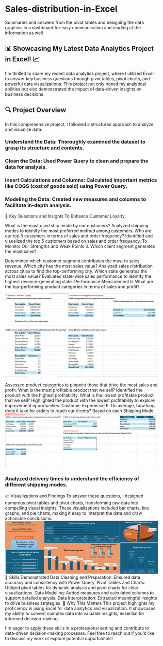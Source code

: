 # Sales-distribution-in-Excel
Summaries and answers from the pivot tables and designing the data graphics in a dashboard for easy communication and reading of the information as well

## **📊 Showcasing My Latest Data Analytics Project in Excel! 📈** 

I'm thrilled to share my recent data analytics project, where I utilized Excel to answer key business questions through pivot tables, pivot charts, and powerful data visualizations. This project not only honed my analytical abilities but also demonstrated the impact of data-driven insights on business decisions.

## 🔍 Project Overview
In this comprehensive project, I followed a structured approach to analyze and visualize data:

### **Understand the Data: Thoroughly examined the dataset to grasp its structure and contents.** ###
### **Clean the Data: Used Power Query to clean and prepare the data for analysis.** ###
### **Insert Calculations and Columns: Calculated important metrics like COGS (cost of goods sold) using Power Query.** ###
### **Modeling the Data: Created new measures and columns to facilitate in-depth analysis.** ###
🔧 Key Questions and Insights
To Enhance Customer Loyalty

What is the most used ship mode by our customers?
Analyzed shipping modes to identify the most preferred method among customers.
Who are our top 5 customers in terms of sales and order frequency?
Identified and visualized the top 5 customers based on sales and order frequency.
To Monitor Our Strengths and Weak Points
3. Which client segment generates the most sales?

Determined which customer segment contributes the most to sales revenue.
Which city has the most sales value?
Analyzed sales distribution across cities to find the top-performing city.
Which state generates the most sales value?
Evaluated state-wise sales performance to identify the highest revenue-generating state.
Performance Measurement
6. What are the top-performing product categories in terms of sales and profit?

![image alt](https://github.com/Udayagour14/Sales-distribution-in-Excel/blob/main/excel1.png)

Assessed product categories to pinpoint those that drive the most sales and profit.
What is the most profitable product that we sell?
Identified the product with the highest profitability.
What is the lowest profitable product that we sell?
Highlighted the product with the lowest profitability to explore improvement opportunities.
Customer Experience
9. On average, how long does it take for orders to reach our clients? Based on each Shipping Mode
![image alt](https://github.com/Udayagour14/Sales-distribution-in-Excel/blob/main/excel2.png)
### **Analyzed delivery times to understand the efficiency of different shipping modes.** ###
📈 Visualizations and Findings
To answer these questions, I designed numerous pivot tables and pivot charts, transforming raw data into compelling visual insights. These visualizations included bar charts, line graphs, and pie charts, making it easy to interpret the data and draw actionable conclusions.
![image alt](https://github.com/Udayagour14/Sales-distribution-in-Excel/blob/main/excel3.png)
💼 Skills Demonstrated
Data Cleaning and Preparation: Ensured data accuracy and consistency with Power Query.
Pivot Tables and Charts: Utilized pivot tables for dynamic analysis and pivot charts for clear visualizations.
Data Modeling: Added measures and calculated columns to support detailed analysis.
Data Interpretation: Extracted meaningful insights to drive business strategies.
📢 Why This Matters
This project highlights my proficiency in using Excel for data analytics and visualization. It showcases my ability to convert complex data into valuable insights, essential for informed decision-making.

I'm eager to apply these skills in a professional setting and contribute to data-driven decision-making processes. Feel free to reach out if you'd like to discuss my work or explore potential opportunities!
